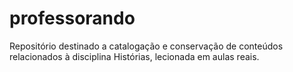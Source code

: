 # professorando
Repositório destinado a catalogação e conservação de conteúdos relacionados à disciplina Histórias, lecionada em aulas reais.

